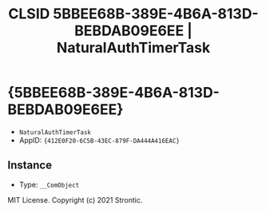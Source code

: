 ﻿---
title: "CLSID 5BBEE68B-389E-4B6A-813D-BEBDAB09E6EE | NaturalAuthTimerTask"
excerpt: What is COM-Object CLSID 5BBEE68B-389E-4B6A-813D-BEBDAB09E6EE?
---

# {5BBEE68B-389E-4B6A-813D-BEBDAB09E6EE}

* `NaturalAuthTimerTask`
* AppID: `{412E0F20-6C5B-43EC-879F-DA444A416EAC}`

## Instance

* Type: `__ComObject`

MIT License. Copyright (c) 2021 Strontic.


